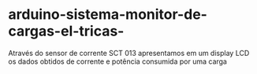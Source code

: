 # arduino-sistema-monitor-de-cargas-el-tricas-
Através do sensor de corrente SCT 013 apresentamos em um display LCD os dados obtidos de corrente e potência consumida por uma carga
